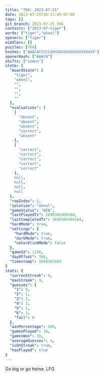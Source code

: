 ```yaml
---
title: "766: 2023-07-25"
date: 2023-07-25T10:17:49-07:00
tags: []
git_branch: 2023-07-25_766
contests: ["2023-07-tiger"]
words: ["tiger","wheel"]
openers: ["tiger"]
middlers: []
puzzles: [766]
hashes: ["AAACACCCCCXXXXXXXXXXXXXXXXXXXX"]
openerHash: ["AAACA"]
shifts: ["comnv"]
state: {
  "boardState": [
    "tiger",
    "wheel",
    "",
    "",
    "",
    ""
  ],
  "evaluations": [
    [
      "absent",
      "absent",
      "absent",
      "correct",
      "absent"
    ],
    [
      "correct",
      "correct",
      "correct",
      "correct",
      "correct"
    ],
    null,
    null,
    null,
    null
  ],
  "rowIndex": 2,
  "solution": "wheel",
  "gameStatus": "WIN",
  "lastPlayedTs": 1690305469104,
  "lastCompletedTs": 1690305469104,
  "hardMode": true,
  "settings": {
    "hardMode": true,
    "darkMode": true,
    "colorblindMode": false
  },
  "gameId": 1190,
  "dayOffset": 766,
  "timestamp": 1690305469
}
stats: {
  "currentStreak": 9,
  "maxStreak": 9,
  "guesses": {
    "1": 0,
    "2": 1,
    "3": 2,
    "4": 3,
    "5": 1,
    "6": 3,
    "fail": 0
  },
  "winPercentage": 100,
  "gamesPlayed": 10,
  "gamesWon": 10,
  "averageGuesses": 4,
  "isOnStreak": true,
  "hasPlayed": true
}
---
```

<!-- more -->
Go big or go home. LFG
